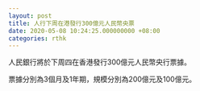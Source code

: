 ```yaml
---
layout: post
title: 人行下周在港發行300億元人民幣央票
date: 2020-05-08 10:24:25.000000000 +08:00
categories: rthk
---
```


人民銀行將於下周四在香港發行300億元人民幣央行票據。

票據分別為3個月及1年期，規模分別為200億元及100億元。

